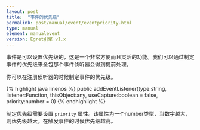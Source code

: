 ```yaml
---
layout: post
title:  "事件的优先级"
permalink: post/manual/event/eventpriority.html
type: manual
element: manualevent
version: Egret引擎 v1.x
---
```


事件是可以设置优先级的，这是一个非常方便而且灵活的功能。我们可以通过制定事件的优先级来全包那个事件侦听器会得到提前处理。

你可以在注册侦听器的时候制定事件的优先级。

{% highlight java linenos %}
public addEventListener(type:string, listener:Function, thisObject:any, useCapture:boolean = false, priority:number = 0)
{% endhighlight %}

制定优先级需要设置 `priority` 属性。该属性为一个number类型，当数字越大，则优先级越大。在触发事件的时候优先级越高。
